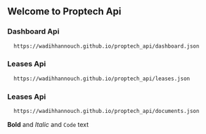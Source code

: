 ## Welcome to Proptech Api
### Dashboard Api
```markdown
  https://wadihhannouch.github.io/proptech_api/dashboard.json
```

### Leases Api
```markdown
  https://wadihhannouch.github.io/proptech_api/leases.json
```

### Leases Api
```markdown
  https://wadihhannouch.github.io/proptech_api/documents.json
```

**Bold** and _Italic_ and `Code` text
